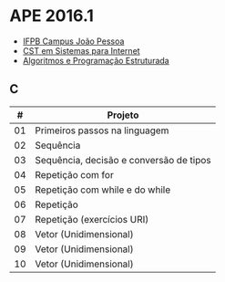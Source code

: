 # APE 2016.1

- [IFPB Campus João Pessoa](http://www.ifpb.edu.br/campi/campi/joao-pessoa)
- [CST em Sistemas para Internet](http://www.ifpb.edu.br/campi/joao-pessoa/cursos/cursos-superiores-de-tecnologia/sistemas-para-internet)
- [Algoritmos e Programação Estruturada](http://ape.valeriacavalcanti.com.br)

## C

\# | Projeto
--- | ---
01 | Primeiros passos na linguagem
02 | Sequência
03 | Sequência, decisão e conversão de tipos
04 | Repetição com for
05 | Repetição com while e do while
06 | Repetição
07 | Repetição (exercícios URI)
08 | Vetor (Unidimensional)
09 | Vetor (Unidimensional)
10 | Vetor (Unidimensional)
